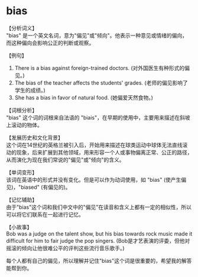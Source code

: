 # bias

【分析词义】  
"bias" 是一个英文名词，意为"偏见"或"倾向"。他表示一种意见或情绪的偏向，而这种偏向会影响公正的判断或观察。

  

【例句】

  

1.  There is a bias against foreign-trained doctors. (对外国医生有种形式的偏见。)
2.  The bias of the teacher affects the students' grades. (老师的偏见影响了学生的成绩。)
3.  She has a bias in favor of natural food. (她偏爱天然食物。)

  

【词根分析】  
"bias" 这个词的词根来自法语的 "biais"，在早期的使用中，主要用来描述在斜坡上滚动的物体。

  

【发展历史和文化背景】  
这个词在14世纪的英格兰被引入后，开始用来描述在球类运动中球体无法直线滚动的现象，后来扩展到其他领域，用来形容一个人或事物偏离正常、公正的路径，从而演化为现在我们常说的"偏见"或"倾向"的含义。

  

【单词变形】  
该词在英语中的形式并没有变化。但是可以作为动词使用，如 "bias" (使产生偏见)，"biased" (有偏见的)。

  

【记忆辅助】  
由于"bias"这个词和我们中文中的"偏见"在读音和含义上都有一定的相似性，所以可以将它们联系在一起进行记忆。

  

【小故事】  
Bob was a judge on the talent show, but his bias towards rock music made it difficult for him to fair judge the pop singers. (Bob是才艺表演的评委，但他对摇滚的倾向让他很难公平的评判这些流行音乐歌手。)

  

每个人都有自己的偏见，所以理解并记住"bias"这个词是很重要的，希望我的解答能帮到你。
